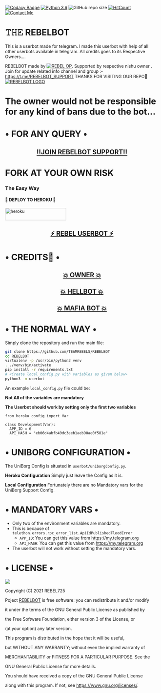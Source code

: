 [![Codacy Badge](https://api.codacy.com/project/badge/Grade/f7c51539e67b483bb8d7749acca51d3a)](https://app.codacy.com/gh/REBEL75/REBELUSERBOT/dashboard)
[![Python 3.6](https://img.shields.io/badge/Python-3.6%20or%20newer-blue.svg)](https://www.python.org/downloads/release/python-360/)
![GitHub repo size](https://img.shields.io/github/repo-size/TEAMREBELS/REBELBOT)
[![HitCount](http://hits.dwyl.com/TEAMREBELS/REBELBOT.svg)](http://hits.dwyl.com/TEAMREBELS/REBELBOT)
[![Contact Me](https://img.shields.io/badge/Telegram-Contact%20Me-informational)](https://t.me/REBEL_IS_OP)



# 𝚃𝙷𝙴 REBELBOT
This is a userbot made for telegram. I made this userbot with help of all other userbots available in telegram. All credits goes to its Respective Owners....

REBELBOT made by [![REBEL OP](https://img.shields.io/badge/Telegram-REBEL%20OP-informational)](https://t.me/REBEL_IS_OP). Supported by respective nishu owner . Join for update related info channel and group :- https://t.me/REBELBOT_SUPPORT THANKS FOR VISITING OUR REPO💖
[![REBELBOT LOGO](https://telegra.ph/file/f16f79ce4055b0fe0511d.jpg)](https://t.me/REBELBOT_SUPPORT)


# The owner would not be responsible for any kind of bans due to the bot...

# • FOR ANY QUERY •
<h2 align="center"> <a href="https://t.me/REBELBOT_SUPPORT">‼️JOIN REBELBOT SUPPORT‼️</a></h2>


# FORK AT YOUR OWN RISK


### The Easy Way

<h4>🔷 DEPLOY TO HEROKU 🔷</h4>

<a href="https://heroku.com/deploy?template=https://github.com/TEAMREBELS/REBELBOTSS" target="_blank"><img src="https://img.shields.io/badge/DEPLOY%20TO%20HEROKU-blue?style=for-the-badge&logo=heroku" 
height="40px" width="200px" alt="heroku" /></a>



<h2 align="center"> <a href="https://github.com/REBEL75/REBELUSER">⚡ REBEL USERBOT ⚡</a></h2>

# • CREDITS👀 •
<h2 align="center"> <a href="https://github.com/REBEL75">💥 OWNER 💥</a></h2>

<h2 align="center"> <a href="https://github.com/HellBoy-OP/HellBot">💥 HELLBOT 💥</a></h2>

<h2 align="center"> <a href="https://github.com/MafiaBotOP/MafiaBot">💥 MAFIA BOT 💥</a></h2>

# • THE NORMAL WAY •

Simply clone the repository and run the main file:
```sh
git clone https://github.com/TEAMREBELS/REBELBOT
cd REBELBOT
virtualenv -p /usr/bin/python3 venv
. ./venv/bin/activate
pip install -r requirements.txt
# <Create local_config.py with variables as given below>
python3 -m userbot
```

An example `local_config.py` file could be:

**Not All of the variables are mandatory**

__The Userbot should work by setting only the first two variables__

```python3
from heroku_config import Var

class Development(Var):
  APP_ID = 6
  API_HASH = "eb06d4abfb49dc3eeb1aeb98ae0f581e"
```
# • UNIBORG CONFIGURATION •

The UniBorg Config is situated in `userbot/uniborgConfig.py`.

**Heroku Configuration**
Simply just leave the Config as it is.

**Local Configuration**
Fortunately there are no Mandatory vars for the UniBorg Support Config.

# • MANDATORY VARS •

- Only two of the environment variables are mandatory.
- This is because of `telethon.errors.rpc_error_list.ApiIdPublishedFloodError`
    - `APP_ID`:   You can get this value from https://my.telegram.org
    - `API_HASH`:   You can get this value from https://my.telegram.org
- The userbot will not work without setting the mandatory vars.

# • LICENSE •

![](https://www.gnu.org/graphics/gplv3-or-later.png)

Copyright (C) 2021 REBEL725

Poject [REBELBOT](https://github.com/TEAMREBELS/REBELBOT) is free software: you can redistribute it and/or modify

it under the terms of the GNU General Public License as published by

the Free Software Foundation, either version 3 of the License, or

(at your option) any later version.

This program is distributed in the hope that it will be useful,

but WITHOUT ANY WARRANTY; without even the implied warranty of

MERCHANTABILITY or FITNESS FOR A PARTICULAR PURPOSE.  See the

GNU General Public License for more details.

You should have received a copy of the GNU General Public License

along with this program. If not, see <https://www.gnu.org/licenses/>.

</details>
